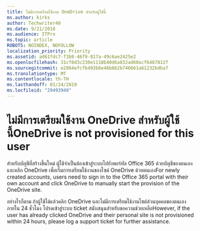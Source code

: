 ```yaml
---
title: ไม่มีการเตรียมใช้งาน OneDrive สำหรับผู้ใช้นี้
ms.author: kirks
author: Techwriter40
ms.date: 9/21/2018
ms.audience: ITPro
ms.topic: article
ROBOTS: NOINDEX, NOFOLLOW
localization_priority: Priority
ms.assetid: ad61fdc7-f3b8-46f9-817a-49c6ae2425e2
ms.openlocfilehash: 31cf8d3c230e1118b40d6a832ad60acf6487812f
ms.sourcegitcommit: e2864efcfb493b6e46b662b746661a61232bdba7
ms.translationtype: MT
ms.contentlocale: th-TH
ms.lasthandoff: 01/24/2019
ms.locfileid: "29493948"
---
```

# <a name="onedrive-is-not-provisioned-for-this-user"></a><span data-ttu-id="797ec-102">ไม่มีการเตรียมใช้งาน OneDrive สำหรับผู้ใช้นี้</span><span class="sxs-lookup"><span data-stu-id="797ec-102">OneDrive is not provisioned for this user</span></span>

<span data-ttu-id="797ec-103">สำหรับบัญชีที่สร้างขึ้นใหม่ ผู้ใช้จำเป็นต้องเข้าสู่ระบบไปยังพอร์ทัล Office 365 ด้วยบัญชีของตนเอง และคลิก OneDrive เพื่อเริ่มการเตรียมใช้งานของไซต์ OneDrive ด้วยตนเอง</span><span class="sxs-lookup"><span data-stu-id="797ec-103">For newly created accounts, users need to sign in to the Office 365 portal with their own account and click OneDrive to manually start the provision of the OneDrive site.</span></span>
  
<span data-ttu-id="797ec-104">อย่างไรก็ตาม ถ้าผู้ใช้ได้แล้วคลิก OneDrive และไม่มีการเตรียมใช้งานไซต์ส่วนบุคคลของตนเองภายใน 24 ชั่วโมง โปรดเข้าสู่ระบบ ticket สนับสนุนสำหรับขอความช่วยเหลือ</span><span class="sxs-lookup"><span data-stu-id="797ec-104">However, if the user has already clicked OneDrive and their personal site is not provisioned within 24 hours, please log a support ticket for further assistance.</span></span>
  

